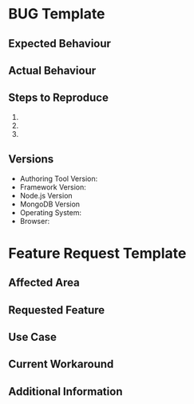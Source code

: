 # BUG Template

## Expected Behaviour

## Actual Behaviour

## Steps to Reproduce
1.
1.
1.

## Versions
  - Authoring Tool Version:
  - Framework Version:
  - Node.js Version
  - MongoDB Version
  - Operating System:
  - Browser:


# Feature Request Template

## Affected Area

## Requested Feature

## Use Case

## Current Workaround

## Additional Information
